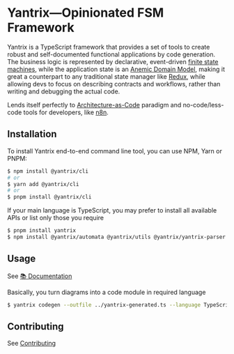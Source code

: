 # Yantrix—Opinionated FSM Framework

Yantrix is a TypeScript framework that provides a set of tools to create robust and self-documented functional
applications by code generation.
The business logic is represented by declarative,
event-driven [finite state machines](https://en.wikipedia.org/wiki/Finite-state_machine), while the application state is
an [Anemic Domain Model](https://en.wikipedia.org/wiki/Anemic_domain_model), making it great a counterpart to any
traditional state manager like [Redux](https://redux.js.org/), while allowing devs to focus on describing contracts and
workflows, rather than writing and debugging the
actual code.

Lends itself perfectly to [Architecture-as-Code](https://jondavid-black.github.io/AaC/) paradigm and no-code/less-code
tools for developers, like [n8n](https://github.com/n8n-io/n8n).

## Installation

To install Yantrix end-to-end command line tool, you can use NPM, Yarn or PNPM:

```bash
$ npm install @yantrix/cli
# or
$ yarn add @yantrix/cli
# or
$ pnpm install @yantrix/cli
```

If your main language is TypeScript, you may prefer to install all available APIs or list only those you require

```bash
$ pnpm install yantrix
$ npm install @yantrix/automata @yantrix/utils @yantrix/yantrix-parser
```

## Usage

See [📚 Documentation](https://tfcp68.github.io/yantrix/)

Basically, you turn diagrams into a code module in required language

```bash
$ yantrix codegen --outfile ../yantrix-generated.ts --language TypeScript --className SampleFSM --eval "A-->B"
```

## Contributing

See [Contributing](https://tfcp68.github.io/yantrix/contributing/)
